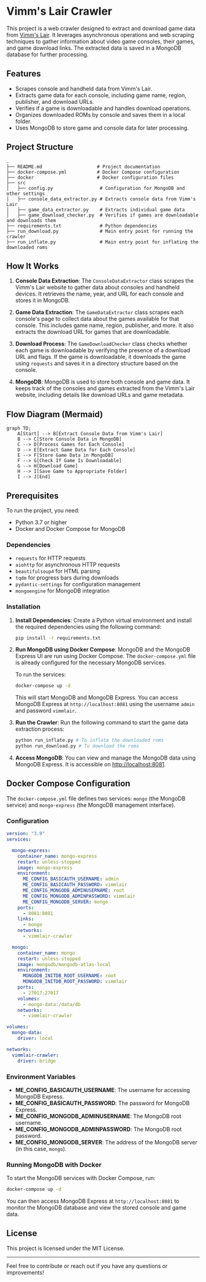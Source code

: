 
# Vimm's Lair Crawler

This project is a web crawler designed to extract and download game data from [Vimm's Lair](https://https://vimm.net/). It leverages asynchronous operations and web scraping techniques to gather information about video game consoles, their games, and game download links. The extracted data is saved in a MongoDB database for further processing.

## Features
- Scrapes console and handheld data from Vimm's Lair.
- Extracts game data for each console, including game name, region, publisher, and download URLs.
- Verifies if a game is downloadable and handles download operations.
- Organizes downloaded ROMs by console and saves them in a local folder.
- Uses MongoDB to store game and console data for later processing.
  
## Project Structure

```
.
├── README.md                    # Project documentation
├── docker-compose.yml           # Docker Compose configuration
├── docker                       # Docker configuration files
├── src
│   ├── config.py                 # Configuration for MongoDB and other settings
│   ├── console_data_extractor.py # Extracts console data from Vimm's Lair
│   ├── game_data_extractor.py    # Extracts individual game data
│   ├── game_download_checker.py  # Verifies if games are downloadable and downloads them
├── requirements.txt              # Python dependencies
├── run_download.py               # Main entry point for running the crawler
├── run_inflate.py                # Main entry point for inflating the downloaded roms

```

## How It Works

1. **Console Data Extraction**: The `ConsoleDataExtractor` class scrapes the Vimm's Lair website to gather data about consoles and handheld devices. It retrieves the name, year, and URL for each console and stores it in MongoDB.
   
2. **Game Data Extraction**: The `GameDataExtractor` class scrapes each console's page to collect data about the games available for that console. This includes game name, region, publisher, and more. It also extracts the download URL for games that are downloadable.

3. **Download Process**: The `GameDownloadChecker` class checks whether each game is downloadable by verifying the presence of a download URL and flags. If the game is downloadable, it downloads the game using `requests` and saves it in a directory structure based on the console.

4. **MongoDB**: MongoDB is used to store both console and game data. It keeps track of the consoles and games extracted from the Vimm's Lair website, including details like download URLs and game metadata.

## Flow Diagram (Mermaid)

```mermaid
graph TD;
    A[Start] --> B[Extract Console Data from Vimm's Lair]
    B --> C[Store Console Data in MongoDB]
    C --> D[Process Games for Each Console]
    D --> E[Extract Game Data for Each Console]
    E --> F[Store Game Data in MongoDB]
    F --> G[Check If Game Is Downloadable]
    G --> H[Download Game]
    H --> I[Save Game to Appropriate Folder]
    I --> J[End]
```

## Prerequisites

To run the project, you need:

- Python 3.7 or higher
- Docker and Docker Compose for MongoDB

### Dependencies
- `requests` for HTTP requests
- `aiohttp` for asynchronous HTTP requests
- `beautifulsoup4` for HTML parsing
- `tqdm` for progress bars during downloads
- `pydantic-settings` for configuration management
- `mongoengine` for MongoDB integration

### Installation

1. **Install Dependencies**:
   Create a Python virtual environment and install the required dependencies using the following command:

   ```bash
   pip install -r requirements.txt
   ```

2. **Run MongoDB using Docker Compose**:
   MongoDB and the MongoDB Express UI are run using Docker Compose. The `docker-compose.yml` file is already configured for the necessary MongoDB services.

   To run the services:

   ```bash
   docker-compose up -d
   ```

   This will start MongoDB and MongoDB Express. You can access MongoDB Express at `http://localhost:8081` using the username `admin` and password `vimmlair`.

3. **Run the Crawler**:
   Run the following command to start the game data extraction process:

   ```bash
   python run_inflate.py # To inflate the downloaded roms
   python run_download.py # To download the roms
   ```
   
4. **Access MongoDB**:
   You can view and manage the MongoDB data using MongoDB Express. It is accessible on [http://localhost:8081](http://localhost:8081).

## Docker Compose Configuration

The `docker-compose.yml` file defines two services: `mongo` (the MongoDB service) and `mongo-express` (the MongoDB management interface).

### Configuration

```yaml
version: "3.9"
services:

  mongo-express:
    container_name: mongo-express
    restart: unless-stopped
    image: mongo-express
    environment:
      ME_CONFIG_BASICAUTH_USERNAME: admin
      ME_CONFIG_BASICAUTH_PASSWORD: vimmlair
      ME_CONFIG_MONGODB_ADMINUSERNAME: root
      ME_CONFIG_MONGODB_ADMINPASSWORD: vimmlair
      ME_CONFIG_MONGODB_SERVER: mongo
    ports:
      - 8081:8081
    links:
      - mongo
    networks:
      - vimmlair-crawler

  mongo:
    container_name: mongo
    restart: unless-stopped
    image: mongodb/mongodb-atlas-local
    environment:
      MONGODB_INITDB_ROOT_USERNAME: root
      MONGODB_INITDB_ROOT_PASSWORD: vimmlair
    ports:
      - 27017:27017
    volumes:
      - mongo-data:/data/db
    networks:
      - vimmlair-crawler

volumes:
  mongo-data:
    driver: local

networks:
  vimmlair-crawler:
    driver: bridge
```

### Environment Variables

- **ME_CONFIG_BASICAUTH_USERNAME**: The username for accessing MongoDB Express.
- **ME_CONFIG_BASICAUTH_PASSWORD**: The password for MongoDB Express.
- **ME_CONFIG_MONGODB_ADMINUSERNAME**: The MongoDB root username.
- **ME_CONFIG_MONGODB_ADMINPASSWORD**: The MongoDB root password.
- **ME_CONFIG_MONGODB_SERVER**: The address of the MongoDB server (in this case, `mongo`).

### Running MongoDB with Docker

To start the MongoDB services with Docker Compose, run:

```bash
docker-compose up -d
```

You can then access MongoDB Express at `http://localhost:8081` to monitor the MongoDB database and view the stored console and game data.

## License

This project is licensed under the MIT License.

---

Feel free to contribute or reach out if you have any questions or improvements!
